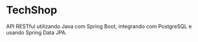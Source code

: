# TechShop
API RESTful utilizando Java com Spring Boot, integrando com PostgreSQL e usando Spring Data JPA.
